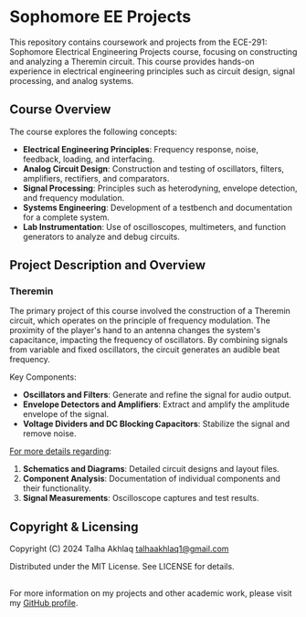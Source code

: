 # Sophomore EE Projects

This repository contains coursework and projects from the ECE-291: Sophomore Electrical Engineering Projects course, focusing on constructing and analyzing a Theremin circuit. This course provides hands-on experience in electrical engineering principles such as circuit design, signal processing, and analog systems.

## Course Overview

The course explores the following concepts:

- **Electrical Engineering Principles**: Frequency response, noise, feedback, loading, and interfacing.
- **Analog Circuit Design**: Construction and testing of oscillators, filters, amplifiers, rectifiers, and comparators.
- **Signal Processing**: Principles such as heterodyning, envelope detection, and frequency modulation.
- **Systems Engineering**: Development of a testbench and documentation for a complete system.
- **Lab Instrumentation**: Use of oscilloscopes, multimeters, and function generators to analyze and debug circuits.

## Project Description and Overview

### Theremin

The primary project of this course involved the construction of a Theremin circuit, which operates on the principle of frequency modulation. The proximity of the player's hand to an antenna changes the system's capacitance, impacting the frequency of oscillators. By combining signals from variable and fixed oscillators, the circuit generates an audible beat frequency.

Key Components:
- **Oscillators and Filters**: Generate and refine the signal for audio output.
- **Envelope Detectors and Amplifiers**: Extract and amplify the amplitude envelope of the signal.
- **Voltage Dividers and DC Blocking Capacitors**: Stabilize the signal and remove noise.

[For more details regarding]((https://github.com/TalhaAkhlaq/ECE291-Sophomore-EE-Projects/tree/main/Theremin)):
1. **Schematics and Diagrams**: Detailed circuit designs and layout files.
2. **Component Analysis**: Documentation of individual components and their functionality.
3. **Signal Measurements**: Oscilloscope captures and test results.

## Copyright & Licensing

Copyright (C) 2024 Talha Akhlaq <talhaakhlaq1@gmail.com>

Distributed under the MIT License. See LICENSE for details.
##

For more information on my projects and other academic work, please visit my [GitHub profile](https://github.com/TalhaAkhlaq).
